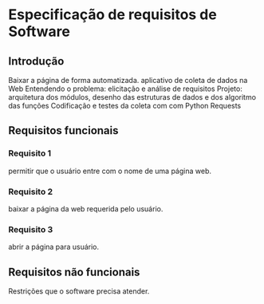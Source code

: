 # Especificação de requisitos de Software

## Introdução
Baixar a página de forma automatizada.
aplicativo de coleta de dados na Web
Entendendo o problema: elicitação e análise de requisitos
Projeto: arquitetura dos módulos, desenho das estruturas de dados e dos algoritmo das funções
Codificação e testes da coleta com com Python Requests


## Requisitos funcionais

### Requisito 1
permitir que o usuário entre com o nome de uma página web.

### Requisito 2 
baixar a página da web requerida pelo usuário.

### Requisito 3
abrir a página para usuário.

## Requisitos não funcionais
Restrições que o software precisa atender.
